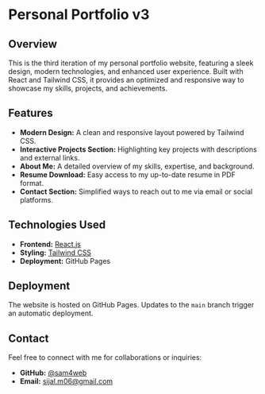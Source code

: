 # Personal Portfolio v3 

## Overview

This is the third iteration of my personal portfolio website, featuring a sleek design, modern technologies, and enhanced user experience. Built with React and Tailwind CSS, it provides an optimized and responsive way to showcase my skills, projects, and achievements.

## Features

- **Modern Design:** A clean and responsive layout powered by Tailwind CSS.
- **Interactive Projects Section:** Highlighting key projects with descriptions and external links.
- **About Me:** A detailed overview of my skills, expertise, and background.
- **Resume Download:** Easy access to my up-to-date resume in PDF format.
- **Contact Section:** Simplified ways to reach out to me via email or social platforms.

## Technologies Used

- **Frontend:** [React.js](https://react.dev/)
- **Styling:** [Tailwind CSS](https://tailwindcss.com/)
- **Deployment:** GitHub Pages

## Deployment

The website is hosted on GitHub Pages. Updates to the `main` branch trigger an automatic deployment.

## Contact

Feel free to connect with me for collaborations or inquiries:
- **GitHub:** [@sam4web](https://github.com/sam4web/)
- **Email:** [sijal.m06@gmail.com](mailto:sijal.m06@gmail.com)
